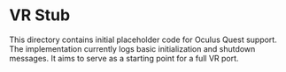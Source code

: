 # VR Stub

This directory contains initial placeholder code for Oculus Quest support. The
implementation currently logs basic initialization and shutdown messages. It
aims to serve as a starting point for a full VR port.
